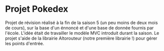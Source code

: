 # Projet Pokedex

Projet de révision réalisé à la fin de la saison 5 (un peu moins de deux mois de cours), sur la base d'un énnoncé et d'une base de donnée fournis par l'école. L'idée était de travailler le modèle MVC introduit durant la saison. Le projet s'aide de la librairie Altorouteur (notre première librairie !) pour gérer les points d'entrée.

